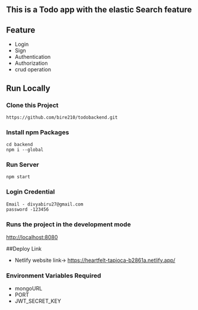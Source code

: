 ## This is a Todo app with the elastic Search feature


## Feature
  * Login
  * Sign
  * Authentication
  * Authorization
  * crud operation

    
## Run Locally
### Clone this Project
```
https://github.com/bire210/todobackend.git
```

### Install npm Packages

```
cd backend
npm i --global

```

### Run Server
```
npm start
```


### Login Credential
```
Email - divyabiru27@gmail.com
password -123456
```
### Runs the project in the development mode

[http://localhost:8080](http://localhost:8080)


##Deploy Link
- Netlify website link-> https://heartfelt-tapioca-b2861a.netlify.app/



### Environment Variables Required
* mongoURL
* PORT
* JWT_SECRET_KEY
